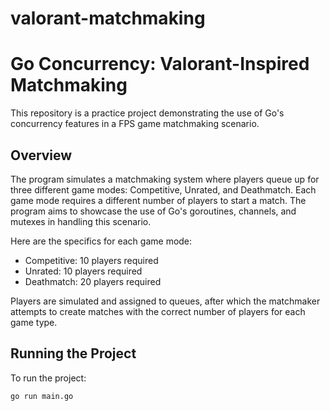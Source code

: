# valorant-matchmaking

# Go Concurrency: Valorant-Inspired Matchmaking

This repository is a practice project demonstrating the use of Go's concurrency features in a FPS game matchmaking scenario.

## Overview

The program simulates a matchmaking system where players queue up for three different game modes: Competitive, Unrated, and Deathmatch. Each game mode requires a different number of players to start a match. The program aims to showcase the use of Go's goroutines, channels, and mutexes in handling this scenario.

Here are the specifics for each game mode:

- Competitive: 10 players required
- Unrated: 10 players required
- Deathmatch: 20 players required

Players are simulated and assigned to queues, after which the matchmaker attempts to create matches with the correct number of players for each game type.

## Running the Project

To run the project:

```bash
go run main.go
